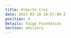 ```yaml
---
title: Alberto Cruz
date: 2023-03-10 18:57:00 Z
position: 4
Details: Toigo Foundation
Section: advisory
---
```


